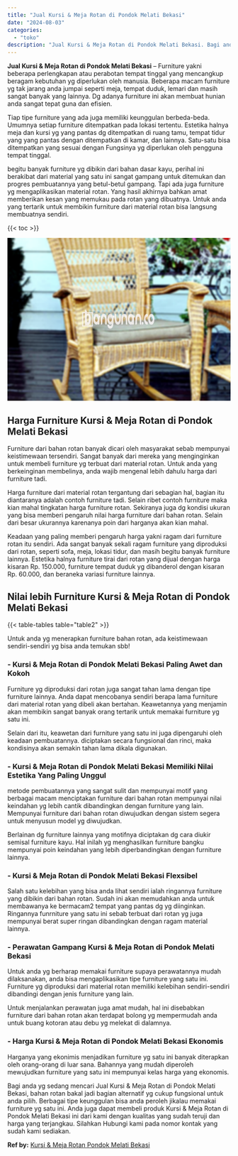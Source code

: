 ```yaml
---
title: "Jual Kursi & Meja Rotan di Pondok Melati Bekasi"
date: "2024-08-03"
categories: 
  - "toko"
description: "Jual Kursi & Meja Rotan di Pondok Melati Bekasi. Bagi anda yg sedang mencari Jual Kursi & Meja Rotan di Pondok Melati Bekasi, bahan rotan bakal jadi bagian a..."
---
```


**Jual Kursi & Meja Rotan di Pondok Melati Bekasi** – Furniture yakni beberapa perlengkapan atau perabotan tempat tinggal yang mencangkup beragam kebutuhan yg diperlukan oleh manusia. Beberapa macam furniture yg tak jarang anda jumpai seperti meja, tempat duduk, lemari dan masih sangat banyak yang lainnya. Dg adanya furniture ini akan membuat hunian anda sangat tepat guna dan efisien.

Tiap tipe furniture yang ada juga memiliki keunggulan berbeda-beda. Umumnya setiap furniture ditempatkan pada lokasi tertentu. Estetika halnya meja dan kursi yg yang pantas dg ditempatkan di ruang tamu, tempat tidur yang yang pantas dengan ditempatkan di kamar, dan lainnya. Satu-satu bisa ditempatkan yang sesuai dengan Fungsinya yg diperlukan oleh pengguna tempat tinggal.

begitu banyak furniture yg dibikin dari bahan dasar kayu, perihal ini berakibat dari material yang satu ini sangat gampang untuk ditemukan dan progres pembuatannya yang betul-betul gampang. Tapi ada juga furniture yg mengaplikasikan material rotan. Yang hasil akhirnya bahkan amat memberikan kesan yang memukau pada rotan yang dibuatnya. Untuk anda yang tertarik untuk membikin furniture dari material rotan bisa langsung membuatnya sendiri.

{{< toc >}}

![Jual Kursi & Meja Rotan di Pondok Melati Bekasi](/images/kursi-meja-rotan-murah20.png)

## Harga Furniture Kursi & Meja Rotan di Pondok Melati Bekasi

Furniture dari bahan rotan banyak dicari oleh masyarakat sebab mempunyai keistimewaan tersendiri. Sangat banyak dari mereka yang menginginkan untuk membeli furniture yg terbuat dari material rotan. Untuk anda yang berkeinginan membelinya, anda wajib mengenal lebih dahulu harga dari furniture tadi.

Harga furniture dari material rotan tergantung dari sebagian hal, bagian itu diantaranya adalah contoh furniture tadi. Selain ribet contoh furniture maka kian mahal tingkatan harga furniture rotan. Sekiranya juga dg kondisi ukuran yang bisa memberi pengaruh nilai harga furniture dari bahan rotan. Selain dari besar ukurannya karenanya poin dari harganya akan kian mahal.

Keadaan yang paling memberi pengaruh harga yakni ragam dari furniture rotan itu sendiri. Ada sangat banyak sekali ragam furniture yang diproduksi dari rotan, seperti sofa, meja, lokasi tidur, dan masih begitu banyak furniture lainnya. Estetika halnya furniture tirai dari rotan yang dijual dengan harga kisaran Rp. 150.000, furniture tempat duduk yg dibanderol dengan kisaran Rp. 60.000, dan beraneka variasi furniture lainnya.

## Nilai lebih Furniture Kursi & Meja Rotan di Pondok Melati Bekasi

{{< table-tables table="table2" >}}

Untuk anda yg menerapkan furniture bahan rotan, ada keistimewaan sendiri-sendiri yg bisa anda temukan sbb!

### \- Kursi & Meja Rotan di Pondok Melati Bekasi Paling Awet dan Kokoh

Furniture yg diproduksi dari rotan juga sangat tahan lama dengan tipe furniture lainnya. Anda dapat mencobanya sendiri berapa lama furniture dari material rotan yang dibeli akan bertahan. Keawetannya yang menjamin akan membikin sangat banyak orang tertarik untuk memakai furniture yg satu ini.

Selain dari itu, keawetan dari furniture yang satu ini juga dipengaruhi oleh keadaan pembuatannya. diciptakan secara fungsional dan rinci, maka kondisinya akan semakin tahan lama dikala digunakan.

### \- Kursi & Meja Rotan di Pondok Melati Bekasi Memiliki Nilai Estetika Yang Paling Unggul

metode pembuatannya yang sangat sulit dan mempunyai motif yang berbagai macam menciptakan furniture dari bahan rotan mempunyai nilai keindahan yg lebih cantik dibandingkan dengan furniture yang lain. Mempunyai furniture dari bahan rotan diwujudkan dengan sistem segera untuk menyusun model yg diwujudkan.

Berlainan dg furniture lainnya yang motifnya diciptakan dg cara diukir semisal furniture kayu. Hal inilah yg menghasilkan furniture bangku mempunyai poin keindahan yang lebih diperbandingkan dengan furniture lainnya.

### \- Kursi & Meja Rotan di Pondok Melati Bekasi Flexsibel

Salah satu kelebihan yang bisa anda lihat sendiri ialah ringannya furniture yang dibikin dari bahan rotan. Sudah ini akan memudahkan anda untuk membawanya ke bermacam2 tempat yang pantas dg yg diinginkan. Ringannya funrniture yang satu ini sebab terbuat dari rotan yg juga mempunyai berat super ringan dibandingkan dengan ragam material lainnya.

### \- Perawatan Gampang Kursi & Meja Rotan di Pondok Melati Bekasi

Untuk anda yg berharap memakai furniture supaya perawatannya mudah dilaksanakan, anda bisa mengaplikasikan tipe furniture yang satu ini. Furniture yg diproduksi dari material rotan memiliki kelebihan sendiri-sendiri dibandingi dengan jenis furniture yang lain.

Untuk menjalankan perawatan juga amat mudah, hal ini disebabkan furniture dari bahan rotan akan terdapat bolong yg mempermudah anda untuk buang kotoran atau debu yg melekat di dalamnya.

### \- Harga Kursi & Meja Rotan di Pondok Melati Bekasi Ekonomis

Harganya yang ekonimis menjadikan furniture yg satu ini banyak diterapkan oleh orang-orang di luar sana. Bahannya yang mudah diperoleh mewujudkan furniture yang satu ini mempunyai kelas harga yang ekonomis.

Bagi anda yg sedang mencari Jual Kursi & Meja Rotan di Pondok Melati Bekasi, bahan rotan bakal jadi bagian alternatif yg cukup fungsional untuk anda pilih. Berbagai tipe keunggulan bisa anda peroleh jikalau memakai furniture yg satu ini. Anda juga dapat membeli produk Kursi & Meja Rotan di Pondok Melati Bekasi ini dari kami dengan kualitas yang sudah teruji dan harga yang terjangkau. Silahkan Hubungi kami pada nomor kontak yang sudah kami sediakan.

**Ref by:** [Kursi & Meja Rotan Pondok Melati Bekasi](https://id.wikipedia.org/wiki/Kursi)
